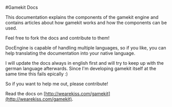 #Gamekit Docs

This documentation explains the components of the gamekit engine and contains articles about how gamekit works
and how the components can be used.

Feel free to fork the docs and contribute to them!
    
DocEngine is capable of handling multiple languages, so if you like, you can help translating the documentation
into your native language.

I will update the docs always in english first and will try to keep up with the german language afterwards.
Since I'm developing gamekit itself at the same time this fails epically :)

So if you want to help me out, please contribute!

Read the docs on [http://wearekiss.com/gamekit](http://wearekiss.com/gamekit).